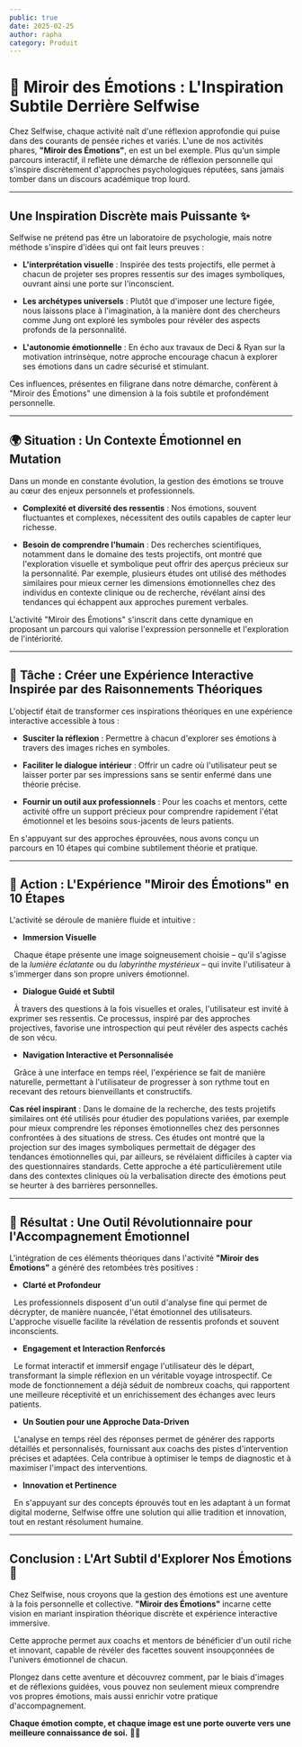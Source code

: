 ```yaml
---
public: true
date: 2025-02-25
author: rapha
category: Produit
---
```


# 🌟 Miroir des Émotions : L'Inspiration Subtile Derrière Selfwise

  

Chez Selfwise, chaque activité naît d'une réflexion approfondie qui puise dans des courants de pensée riches et variés. L'une de nos activités phares, **"Miroir des Émotions"**, en est un bel exemple. Plus qu'un simple parcours interactif, il reflète une démarche de réflexion personnelle qui s'inspire discrètement d'approches psychologiques réputées, sans jamais tomber dans un discours académique trop lourd.

  

---

  

## Une Inspiration Discrète mais Puissante ✨

  

Selfwise ne prétend pas être un laboratoire de psychologie, mais notre méthode s'inspire d'idées qui ont fait leurs preuves :

- **L'interprétation visuelle** : Inspirée des tests projectifs, elle permet à chacun de projeter ses propres ressentis sur des images symboliques, ouvrant ainsi une porte sur l'inconscient.

- **Les archétypes universels** : Plutôt que d'imposer une lecture figée, nous laissons place à l'imagination, à la manière dont des chercheurs comme Jung ont exploré les symboles pour révéler des aspects profonds de la personnalité.

- **L'autonomie émotionnelle** : En écho aux travaux de Deci & Ryan sur la motivation intrinsèque, notre approche encourage chacun à explorer ses émotions dans un cadre sécurisé et stimulant.

  

Ces influences, présentes en filigrane dans notre démarche, confèrent à "Miroir des Émotions" une dimension à la fois subtile et profondément personnelle.

  

---

  

## 🌍 Situation : Un Contexte Émotionnel en Mutation

  

Dans un monde en constante évolution, la gestion des émotions se trouve au cœur des enjeux personnels et professionnels.  

- **Complexité et diversité des ressentis** : Nos émotions, souvent fluctuantes et complexes, nécessitent des outils capables de capter leur richesse.

- **Besoin de comprendre l'humain** : Des recherches scientifiques, notamment dans le domaine des tests projectifs, ont montré que l'exploration visuelle et symbolique peut offrir des aperçus précieux sur la personnalité. Par exemple, plusieurs études ont utilisé des méthodes similaires pour mieux cerner les dimensions émotionnelles chez des individus en contexte clinique ou de recherche, révélant ainsi des tendances qui échappent aux approches purement verbales.

  

L'activité "Miroir des Émotions" s'inscrit dans cette dynamique en proposant un parcours qui valorise l'expression personnelle et l'exploration de l'intériorité.

  

---

  

## 🎯 Tâche : Créer une Expérience Interactive Inspirée par des Raisonnements Théoriques

  

L'objectif était de transformer ces inspirations théoriques en une expérience interactive accessible à tous :

- **Susciter la réflexion** : Permettre à chacun d'explorer ses émotions à travers des images riches en symboles.

- **Faciliter le dialogue intérieur** : Offrir un cadre où l'utilisateur peut se laisser porter par ses impressions sans se sentir enfermé dans une théorie précise.

- **Fournir un outil aux professionnels** : Pour les coachs et mentors, cette activité offre un support précieux pour comprendre rapidement l'état émotionnel et les besoins sous-jacents de leurs patients.

  

En s'appuyant sur des approches éprouvées, nous avons conçu un parcours en 10 étapes qui combine subtilement théorie et pratique.

  

---

  

## 🚀 Action : L'Expérience "Miroir des Émotions" en 10 Étapes

  

L'activité se déroule de manière fluide et intuitive :

- **Immersion Visuelle**  

  Chaque étape présente une image soigneusement choisie – qu'il s'agisse de la *lumière éclatante* ou du *labyrinthe mystérieux* – qui invite l'utilisateur à s'immerger dans son propre univers émotionnel.

- **Dialogue Guidé et Subtil**  

  À travers des questions à la fois visuelles et orales, l'utilisateur est invité à exprimer ses ressentis. Ce processus, inspiré par des approches projectives, favorise une introspection qui peut révéler des aspects cachés de son vécu.

- **Navigation Interactive et Personnalisée**  

  Grâce à une interface en temps réel, l'expérience se fait de manière naturelle, permettant à l'utilisateur de progresser à son rythme tout en recevant des retours bienveillants et constructifs.

  

**Cas réel inspirant** : Dans le domaine de la recherche, des tests projetifs similaires ont été utilisés pour étudier des populations variées, par exemple pour mieux comprendre les réponses émotionnelles chez des personnes confrontées à des situations de stress. Ces études ont montré que la projection sur des images symboliques permettait de dégager des tendances émotionnelles qui, par ailleurs, se révélaient difficiles à capter via des questionnaires standards. Cette approche a été particulièrement utile dans des contextes cliniques où la verbalisation directe des émotions peut se heurter à des barrières personnelles.

  

---

  

## 🎉 Résultat : Une Outil Révolutionnaire pour l'Accompagnement Émotionnel

  

L'intégration de ces éléments théoriques dans l'activité **"Miroir des Émotions"** a généré des retombées très positives :

- **Clarté et Profondeur**  

  Les professionnels disposent d'un outil d'analyse fine qui permet de décrypter, de manière nuancée, l'état émotionnel des utilisateurs. L'approche visuelle facilite la révélation de ressentis profonds et souvent inconscients.

- **Engagement et Interaction Renforcés**  

  Le format interactif et immersif engage l'utilisateur dès le départ, transformant la simple réflexion en un véritable voyage introspectif. Ce mode de fonctionnement a déjà séduit de nombreux coachs, qui rapportent une meilleure réceptivité et un enrichissement des échanges avec leurs patients.

- **Un Soutien pour une Approche Data-Driven**  

  L'analyse en temps réel des réponses permet de générer des rapports détaillés et personnalisés, fournissant aux coachs des pistes d'intervention précises et adaptées. Cela contribue à optimiser le temps de diagnostic et à maximiser l'impact des interventions.

  

- **Innovation et Pertinence**  

  En s'appuyant sur des concepts éprouvés tout en les adaptant à un format digital moderne, Selfwise offre une solution qui allie tradition et innovation, tout en restant résolument humaine.

  

---

  

## Conclusion : L'Art Subtil d'Explorer Nos Émotions 🌈

  

Chez Selfwise, nous croyons que la gestion des émotions est une aventure à la fois personnelle et collective. **"Miroir des Émotions"** incarne cette vision en mariant inspiration théorique discrète et expérience interactive immersive.  

Cette approche permet aux coachs et mentors de bénéficier d'un outil riche et innovant, capable de révéler des facettes souvent insoupçonnées de l'univers émotionnel de chacun.  

Plongez dans cette aventure et découvrez comment, par le biais d'images et de réflexions guidées, vous pouvez non seulement mieux comprendre vos propres émotions, mais aussi enrichir votre pratique d'accompagnement.  

**Chaque émotion compte, et chaque image est une porte ouverte vers une meilleure connaissance de soi.** 🚀💖

